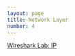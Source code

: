 ```yaml
---
layout: page
title: Network Layer
number: 4
---
```


[Wireshark Lab: IP](http://www-net.cs.umass.edu/wireshark-labs/Wireshark_IP_v8.0.pdf)